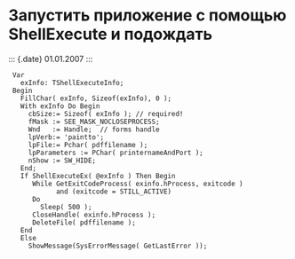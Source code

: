Запустить приложение с помощью ShellExecute и подождать
=======================================================

::: {.date}
01.01.2007
:::

     Var
       exInfo: TShellExecuteInfo;
     Begin
       FillChar( exInfo, Sizeof(exInfo), 0 );
       With exInfo Do Begin
         cbSize:= Sizeof( exInfo ); // required!
         fMask := SEE_MASK_NOCLOSEPROCESS;
         Wnd   := Handle;  // forms handle
         lpVerb:= 'paintto';
         lpFile:= Pchar( pdffilename );
         lpParameters := PChar( printernameAndPort );
         nShow := SW_HIDE;
       End;
       If ShellExecuteEx( @exInfo ) Then Begin
          While GetExitCodeProcess( exinfo.hProcess, exitcode )
                and (exitcode = STILL_ACTIVE)
          Do
            Sleep( 500 );
          CloseHandle( exinfo.hProcess );
          DeleteFile( pdffilename );
       End
       Else
         ShowMessage(SysErrorMessage( GetLastError ));
